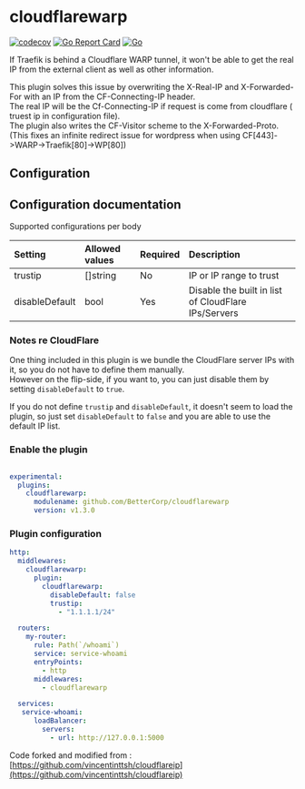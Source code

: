 # cloudflarewarp
[![codecov](https://codecov.io/gh/BetterCorp/cloudflarewarp/branch/master/graph/badge.svg?token=QFGZS5QJSG)](https://codecov.io/gh/BetterCorp/cloudflarewarp)
[![Go Report Card](https://goreportcard.com/badge/github.com/BetterCorp/cloudflarewarp)](https://goreportcard.com/report/github.com/BetterCorp/cloudflarewarp)
[![Go](https://github.com/BetterCorp/cloudflarewarp/actions/workflows/go.yml/badge.svg)](https://github.com/BetterCorp/cloudflarewarp/actions/workflows/go.yml)

If Traefik is behind a Cloudflare WARP tunnel, it won't be able to get the real IP from the external client as well as other information.

This plugin solves this issue by overwriting the X-Real-IP and X-Forwarded-For with an IP from the CF-Connecting-IP header.  
The real IP will be the Cf-Connecting-IP if request is come from cloudflare ( truest ip in configuration file).  
The plugin also writes the CF-Visitor scheme to the X-Forwarded-Proto. (This fixes an infinite redirect issue for wordpress when using CF[443]->WARP->Traefik[80]->WP[80])  

## Configuration

## Configuration documentation

Supported configurations per body

| Setting| Allowed values | Required | Description |
| :-- | :-- | :-- | :-- |
| trustip | []string | No | IP or IP range to trust |
| disableDefault | bool | Yes | Disable the built in list of CloudFlare IPs/Servers |

### Notes re CloudFlare

One thing included in this plugin is we bundle the CloudFlare server IPs with it, so you do not have to define them manually.  
However on the flip-side, if you want to, you can just disable them by setting `disableDefault` to `true`.  

If you do not define `trustip` and `disableDefault`, it doesn't seem to load the plugin, so just set `disableDefault` to `false` and you are able to use the default IP list.  

### Enable the plugin

```yaml

experimental:
  plugins:
    cloudflarewarp:
      modulename: github.com/BetterCorp/cloudflarewarp
      version: v1.3.0
```  


### Plugin configuration

```yaml
http:  
  middlewares:
    cloudflarewarp:
      plugin:
        cloudflarewarp:
          disableDefault: false
          trustip:
            - "1.1.1.1/24"

  routers:
    my-router:
      rule: Path(`/whoami`)
      service: service-whoami
      entryPoints:
        - http
      middlewares:
        - cloudflarewarp

  services:
   service-whoami:
      loadBalancer:
        servers:
          - url: http://127.0.0.1:5000
```

Code forked and modified from : [https://github.com/vincentinttsh/cloudflareip](https://github.com/vincentinttsh/cloudflareip)
